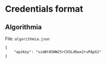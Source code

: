 # Credentials format

## Algorithmia

File: `algorithmia.json`

```
{
    "apiKey": "simBt85WW25rCH3Ld6wx2rvPApG1"
}
```